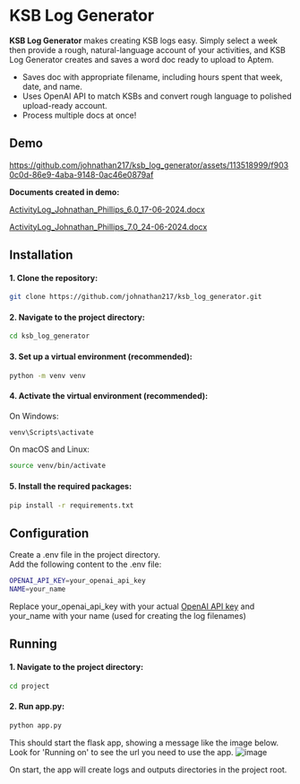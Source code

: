 # KSB Log Generator

**KSB Log Generator** makes creating KSB logs easy. Simply select a week then provide a rough, natural-language account of your activities, and KSB Log Generator creates and saves a word doc ready to upload to Aptem.
- Saves doc with appropriate filename, including hours spent that week, date, and name.
- Uses OpenAI API to match KSBs and convert rough language to polished upload-ready account.
- Process multiple docs at once!

## Demo




https://github.com/johnathan217/ksb_log_generator/assets/113518999/f9030c0d-86e9-4aba-9148-0ac46e0879af

**Documents created in demo:**    

[ActivityLog_Johnathan_Phillips_6.0_17-06-2024.docx](https://github.com/user-attachments/files/16069604/ActivityLog_Johnathan_Phillips_6.0_17-06-2024.docx)    

[ActivityLog_Johnathan_Phillips_7.0_24-06-2024.docx](https://github.com/user-attachments/files/16069625/ActivityLog_Johnathan_Phillips_7.0_24-06-2024.docx)



## Installation
#### 1. Clone the repository:
```sh
git clone https://github.com/johnathan217/ksb_log_generator.git
```
  
#### 2. Navigate to the project directory:
```sh
cd ksb_log_generator
```
  
#### 3. Set up a virtual environment (recommended):
```sh
python -m venv venv
```

#### 4. Activate the virtual environment (recommended):
  
On Windows:
```sh
venv\Scripts\activate
```
On macOS and Linux:
```sh
source venv/bin/activate
```

#### 5. Install the required packages:
```sh
pip install -r requirements.txt
```

## Configuration
Create a .env file in the project directory.    
Add the following content to the .env file:    
```sh
OPENAI_API_KEY=your_openai_api_key    
NAME=your_name
```
Replace your_openai_api_key with your actual [OpenAI API key](https://help.openai.com/en/articles/4936850-where-do-i-find-my-openai-api-key) and your_name with your name (used for creating the log filenames)

## Running
#### 1. Navigate to the project directory:
```sh
cd project
```
#### 2. Run app.py:
```sh
python app.py
```
This should start the flask app, showing a message like the image below. Look for 'Running on' to see the url you need to use the app.
![image](https://github.com/johnathan217/ksb_log_generator/assets/113518999/2bdf3097-9eaa-4458-b118-dfa4d329d66c)

On start, the app will create logs and outputs directories in the project root.


